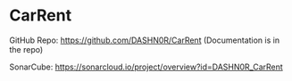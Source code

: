 # CarRent

GitHub Repo: https://github.com/DASHN0R/CarRent
(Documentation is in the repo)

SonarCube: https://sonarcloud.io/project/overview?id=DASHN0R_CarRent
